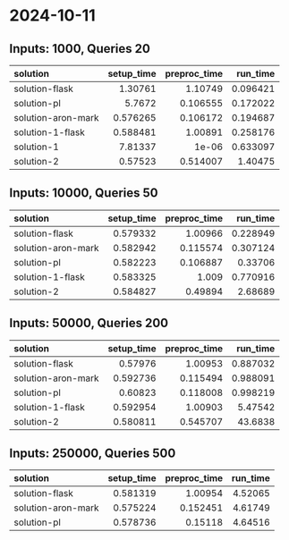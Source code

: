 # 2024-10-11

## Inputs: 1000, Queries 20

| solution           |   setup_time |   preproc_time |   run_time |
|:-------------------|-------------:|---------------:|-----------:|
| solution-flask     |     1.30761  |       1.10749  |   0.096421 |
| solution-pl        |     5.7672   |       0.106555 |   0.172022 |
| solution-aron-mark |     0.576265 |       0.106172 |   0.194687 |
| solution-1-flask   |     0.588481 |       1.00891  |   0.258176 |
| solution-1         |     7.81337  |       1e-06    |   0.633097 |
| solution-2         |     0.57523  |       0.514007 |   1.40475  |

## Inputs: 10000, Queries 50

| solution           |   setup_time |   preproc_time |   run_time |
|:-------------------|-------------:|---------------:|-----------:|
| solution-flask     |     0.579332 |       1.00966  |   0.228949 |
| solution-aron-mark |     0.582942 |       0.115574 |   0.307124 |
| solution-pl        |     0.582223 |       0.106887 |   0.33706  |
| solution-1-flask   |     0.583325 |       1.009    |   0.770916 |
| solution-2         |     0.584827 |       0.49894  |   2.68689  |

## Inputs: 50000, Queries 200

| solution           |   setup_time |   preproc_time |   run_time |
|:-------------------|-------------:|---------------:|-----------:|
| solution-flask     |     0.57976  |       1.00953  |   0.887032 |
| solution-aron-mark |     0.592736 |       0.115494 |   0.988091 |
| solution-pl        |     0.60823  |       0.118008 |   0.998219 |
| solution-1-flask   |     0.592954 |       1.00903  |   5.47542  |
| solution-2         |     0.580811 |       0.545707 |  43.6838   |

## Inputs: 250000, Queries 500

| solution           |   setup_time |   preproc_time |   run_time |
|:-------------------|-------------:|---------------:|-----------:|
| solution-flask     |     0.581319 |       1.00954  |    4.52065 |
| solution-aron-mark |     0.575224 |       0.152451 |    4.61749 |
| solution-pl        |     0.578736 |       0.15118  |    4.64516 |